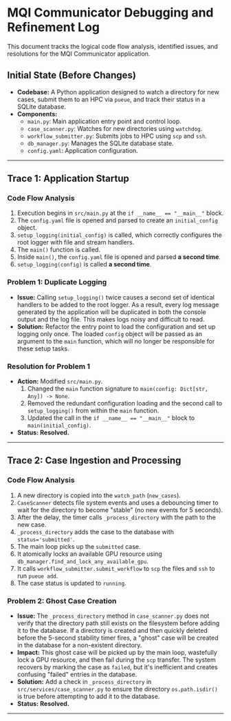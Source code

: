 # MQI Communicator Debugging and Refinement Log

This document tracks the logical code flow analysis, identified issues, and resolutions for the MQI Communicator application.

## Initial State (Before Changes)

*   **Codebase:** A Python application designed to watch a directory for new cases, submit them to an HPC via `pueue`, and track their status in a SQLite database.
*   **Components:**
    *   `main.py`: Main application entry point and control loop.
    *   `case_scanner.py`: Watches for new directories using `watchdog`.
    *   `workflow_submitter.py`: Submits jobs to HPC using `scp` and `ssh`.
    *   `db_manager.py`: Manages the SQLite database state.
    *   `config.yaml`: Application configuration.

---

## Trace 1: Application Startup

### Code Flow Analysis
1.  Execution begins in `src/main.py` at the `if __name__ == "__main__"` block.
2.  The `config.yaml` file is opened and parsed to create an `initial_config` object.
3.  `setup_logging(initial_config)` is called, which correctly configures the root logger with file and stream handlers.
4.  The `main()` function is called.
5.  Inside `main()`, the `config.yaml` file is opened and parsed **a second time**.
6.  `setup_logging(config)` is called **a second time**.

### Problem 1: Duplicate Logging
*   **Issue:** Calling `setup_logging()` twice causes a second set of identical handlers to be added to the root logger. As a result, every log message generated by the application will be duplicated in both the console output and the log file. This makes logs noisy and difficult to read.
*   **Solution:** Refactor the entry point to load the configuration and set up logging only once. The loaded `config` object will be passed as an argument to the `main` function, which will no longer be responsible for these setup tasks.

### Resolution for Problem 1
*   **Action:** Modified `src/main.py`.
    1.  Changed the `main` function signature to `main(config: Dict[str, Any]) -> None`.
    2.  Removed the redundant configuration loading and the second call to `setup_logging()` from within the `main` function.
    3.  Updated the call in the `if __name__ == "__main__"` block to `main(initial_config)`.
*   **Status:** **Resolved.**

---

## Trace 2: Case Ingestion and Processing

### Code Flow Analysis
1.  A new directory is copied into the `watch_path` (`new_cases`).
2.  `CaseScanner` detects file system events and uses a debouncing timer to wait for the directory to become "stable" (no new events for 5 seconds).
3.  After the delay, the timer calls `_process_directory` with the path to the new case.
4.  `_process_directory` adds the case to the database with `status='submitted'`.
5.  The main loop picks up the `submitted` case.
6.  It atomically locks an available GPU resource using `db_manager.find_and_lock_any_available_gpu`.
7.  It calls `workflow_submitter.submit_workflow` to `scp` the files and `ssh` to run `pueue add`.
8.  The case status is updated to `running`.

### Problem 2: Ghost Case Creation
*   **Issue:** The `_process_directory` method in `case_scanner.py` does not verify that the directory path still exists on the filesystem before adding it to the database. If a directory is created and then quickly deleted before the 5-second stability timer fires, a "ghost" case will be created in the database for a non-existent directory.
*   **Impact:** This ghost case will be picked up by the main loop, wastefully lock a GPU resource, and then fail during the `scp` transfer. The system recovers by marking the case as `failed`, but it's inefficient and creates confusing "failed" entries in the database.
*   **Solution:** Add a check in `_process_directory` in `src/services/case_scanner.py` to ensure the directory `os.path.isdir()` is true before attempting to add it to the database.
*   **Status:** **Resolved.**

---
